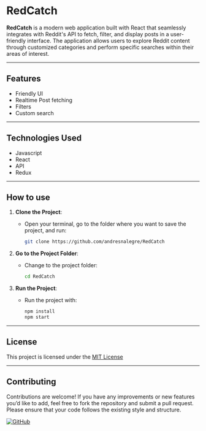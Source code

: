 # RedCatch

**RedCatch** is a modern web application built with React that seamlessly integrates with Reddit's API to fetch, filter, and display posts in a user-friendly interface. The application allows users to explore Reddit content through customized categories and perform specific searches within their areas of interest.

---

## Features

- Friendly UI
- Realtime Post fetching
- Filters
- Custom search

---

## Technologies Used

- Javascript
- React
- API
- Redux

---

## How to use

1. **Clone the Project**:
   - Open your terminal, go to the folder where you want to save the project, and run:

     ```bash
     git clone https://github.com/andresnalegre/RedCatch
     ```
     
2. **Go to the Project Folder**:
   - Change to the project folder:

     ```bash
     cd RedCatch
     ```
     
3. **Run the Project**:
   - Run the project with:

     ```bash
     npm install
     npm start
     ```
---

## License

This project is licensed under the [MIT License](LICENSE)

---

## Contributing

Contributions are welcome! If you have any improvements or new features you’d like to add, feel free to fork the repository and submit a pull request. Please ensure that your code follows the existing style and structure.

[![GitHub](https://img.shields.io/badge/Made%20by-Andres%20Nicolas%20Alegre-brightgreen)](https://github.com/andresnalegre)
